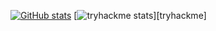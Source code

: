 [![GitHub stats](https://github-readme-stats.vercel.app/api?username=Vitriol1744&show_icons=true&theme=dark&count_private=true)](https://github.com/Vitriol1744/)
[![tryhackme stats](https://raw.githubusercontent.com/Vitriol1744/Vitriol1744/master/assets/thm_propic.png)][tryhackme]
